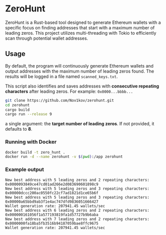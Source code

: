 # ZeroHunt
ZeroHunt is a Rust-based tool designed to generate Ethereum wallets with a specific focus on finding addresses that start with a maximum number of leading zeros. This project utilizes multi-threading with Tokio to efficiently scan through potential wallet addresses.

## Usage
By default, the program will continuously generate Ethereum wallets and output addresses with the maximum number of leading zeros found. The results will be logged in a file named `scanned_keys.txt`.

This script also identifies and saves addresses with **consecutive repeating characters** after leading zeros. For example:
`0x0000...bbbb...`


```bash
git clone https://github.com/Nov1kov/zerohunt.git
cd zerohunt
cargo build
cargo run --release 9
```

a single argument: the **target number of leading zeros**. If not provided, it defaults to **8**.

### Running with Docker
```bash
docker build -t zero_hunt .
docker run -d --name zerohunt -v $(pwd):/app zerohunt
```

### Example output

```
New best address with 5 leading zeros and 2 repeating characters: 0x0000093849ce47cd01ad266e2d083690601898c9
New best address with 5 leading zeros and 3 repeating characters: 0x00000dccc200ac0550fc22cf7ad1821d1ce65b6f
New best address with 5 leading zeros and 3 repeating characters: 0x00000a65bbd9ab3f1e4ac747dfd9836051666427
Wallet generation rate: 207941.45 wallets/sec
New best address with 6 leading zeros and 2 repeating characters: 0x000000161056f1a577193819fa1d57727b9b6aba
New best address with 7 leading zeros and 2 repeating characters: 0x0000000fa18ba5fb3516b94187059bae8ffc9675
Wallet generation rate: 207941.45 wallets/sec
```
